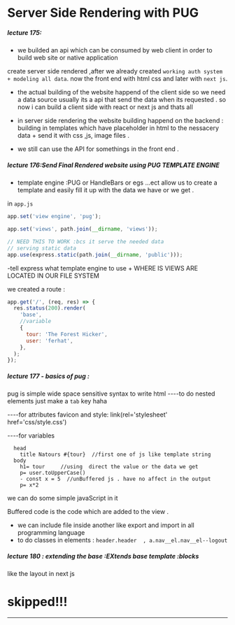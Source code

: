 # Server Side Rendering with PUG

##### lecture 175:

- we builded an api which can be consumed by web client in order to build web site or native application

create server side rendered ,after we already created `working auth system + modeling all data`.
now the front end with html css and later with `next js`.

- the actual building of the website happend of the client side so we need a data source
  usually its a api that send the data when its requested .
  so now i can build a client side with react or next js and thats all

- in server side rendering the website building happend on the backend :
  building in templates which have placeholder in html to the nessacery data + send it with css ,js, image files .

- we still can use the API for somethings in the front end .

##### lecture 176:Send Final Rendered website using PUG TEMPLATE ENGINE

- template engine :PUG or HandleBars or egs ...ect
  allow us to create a template and easily fill it up with the data we have or we get .

in `app.js`

```js
app.set('view engine', 'pug');

app.set('views', path.join(__dirname, 'views'));

// NEED THIS TO WORK :bcs it serve the needed data
// serving static data
app.use(express.static(path.join(__dirname, 'public')));
```

-tell express what template engine to use + WHERE IS VIEWS ARE LOCATED IN OUR FILE SYSTEM

we created a route :

```js
app.get('/', (req, res) => {
  res.status(200).render(
    'base',
    //variable
    {
      tour: 'The Forest Hicker',
      user: 'ferhat',
    },
  );
});
```

##### lecture 177 - basics of pug :

pug is simple wide space sensitive syntax to write html
----to do nested elements just make a `tab` key haha

----for attributes
favicon and style:
link(rel='stylesheet' href='css/style.css')

----for variables

```pug
  head
    title Natours #{tour}  //first one of js like template string
  body
    h1= tour     //using  direct the value or the data we get
    p= user.toUpperCase()
    - const x = 5  //unBuffered js . have no affect in the output
    p= x*2

```

we can do some simple javaScript in it

Buffered code is the code which are added to the view .

- we can include file inside another like export and import in all programming language
- to do classes in elements : `header.header  , a.nav__el.nav__el--logout  `

##### lecture 180 : extending the base :EXtends base template :blocks

like the layout in next js

# skipped!!!

---
